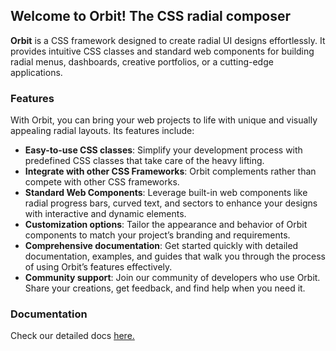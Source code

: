 
## Welcome to Orbit! The CSS radial composer

**Orbit** is a CSS framework designed to create radial UI designs effortlessly. It provides intuitive CSS classes and standard web components for building radial menus, dashboards, creative portfolios, or a cutting-edge applications.

### Features

With Orbit, you can bring your web projects to life with unique and visually appealing radial layouts. Its features include:

- **Easy-to-use CSS classes**: Simplify your development process with predefined CSS classes that take care of the heavy lifting.
- **Integrate with other CSS Frameworks**: Orbit complements rather than compete with other CSS frameworks.
- **Standard Web Components**: Leverage built-in web components like radial progress bars, curved text, and sectors to enhance your designs with interactive and dynamic elements.
- **Customization options**: Tailor the appearance and behavior of Orbit components to match your project’s branding and requirements.
- **Comprehensive documentation**: Get started quickly with detailed documentation, examples, and guides that walk you through the process of using Orbit’s features effectively.
- **Community support**: Join our community of developers who use Orbit. Share your creations, get feedback, and find help when you need it.

### Documentation

Check our detailed docs [here.](https://github.com/zumerlab/docs)